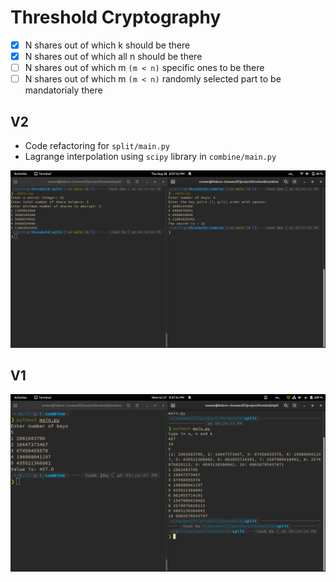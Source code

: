 # Threshold Cryptography

 - [x] N shares out of which k should be there
 - [x] N shares out of which all n should be there
 - [ ] N shares out of which m `(m < n)` specific ones to be there
 - [ ] N shares out of which m `(m < n)` randomly selected part to be mandatorialy there

## V2

 - Code refactoring for `split/main.py`
 - Lagrange interpolation using `scipy` library in `combine/main.py`

![output image_v2](img/v2.png)

## V1

![output image_v1](img/v1.png)

